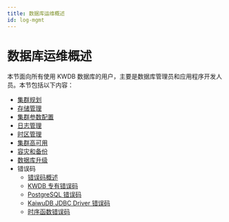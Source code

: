 ```yaml
---
title: 数据库运维概述
id: log-mgmt
---
```


# 数据库运维概述

本节面向所有使用 KWDB 数据库的用户，主要是数据库管理员和应用程序开发人员。本节包括以下内容：

- [集群规划](./cluster-planning.md)
- [存储管理](./storage-mgmt.md)
- [集群参数配置](./cluster-settings-config.md)
- [日志管理](./log-mgmt.md)
- [时区管理](./timezone-mgmt.md)
- [集群高可用](./cluster-ha.md)
- [容灾和备份](./backup-and-restore.md)
- [数据库升级](./db-upgrade.md)
- 错误码
  - [错误码概述](./error-code/error-code-overview.md)
  - [KWDB 专有错误码](./error-code/error-code-kaiwudb.md)
  - [PostgreSQL 错误码](./error-code/error-code-postgresql.md)
  - [KaiwuDB JDBC Driver 错误码](./error-code/error-code-jdbc-driver.md)
  - [时序函数错误码](./error-code/error-code-ts-functions.md)
